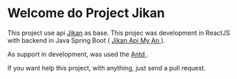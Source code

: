# Welcome do Project Jikan

This project use api <a href = 'https://jikan.docs.apiary.io/'> Jikan</a> as base. This projec was development in ReactJS with backend in Java Spring Boot ( <a href = 'https://github.com/MrVictor42/apiJikan'> Jikan Api My An </a> ).

As support in development, was used the <a href = 'https://ant.design/'> Antd </a>.

If you want help this project, with anything, just send a pull request.